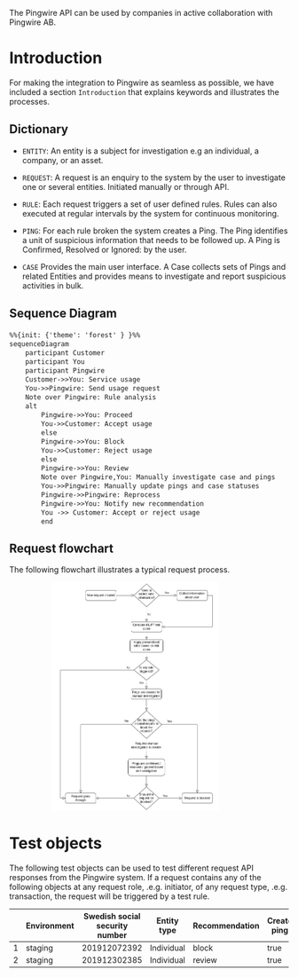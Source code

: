 The Pingwire API can be used by companies in active collaboration with Pingwire AB.

# Introduction
For making the integration to Pingwire as seamless as possible, we have included a section `Introduction` that explains keywords and illustrates the processes.

## Dictionary

- `ENTITY`: An entity is a subject for investigation e.g an individual, a company, or an asset. 
- `REQUEST`: A request is an enquiry to the system by the user to investigate one or several entities. Initiated manually or through API. 
- `RULE`: Each request triggers a set of user defined rules. Rules can also executed at regular intervals by the system for continuous monitoring.
- `PING`: For each rule broken the system creates a Ping. The Ping identifies a unit of suspicious information that needs to be followed up. A Ping is Confirmed, Resolved or Ignored: by the user.

- `CASE` Provides the main user interface. A Case collects sets of Pings and related Entities and provides means to investigate and report suspicious activities in bulk.

## Sequence Diagram
```mermaid
%%{init: {'theme': 'forest' } }%%
sequenceDiagram
    participant Customer
    participant You
    participant Pingwire
    Customer->>You: Service usage
    You->>Pingwire: Send usage request
    Note over Pingwire: Rule analysis
    alt
        Pingwire->>You: Proceed
        You->>Customer: Accept usage
        else
        Pingwire->>You: Block
        You->>Customer: Reject usage
        else
        Pingwire->>You: Review
        Note over Pingwire,You: Manually investigate case and pings
        You->>Pingwire: Manually update pings and case statuses
        Pingwire->>Pingwire: Reprocess
        Pingwire->>You: Notify new recommendation
        You ->> Customer: Accept or reject usage
        end
```

## Request flowchart
The following flowchart illustrates a typical request process.

<img src="assets/Request_flowchart.png" width="60%" style="margin-left: 15%" />

# Test objects

The following test objects can be used to test different request API responses from the Pingwire system. If a request contains any of the following objects at any request role, .e.g. initiator, of any request type, .e.g. transaction, the request will be triggered by a test rule. 

|   | Environment | Swedish social security number | Entity type  | Recommendation | Create ping |
|---|------------|--------------------------------|--------------|----------------|-------------|
| 1 |   staging  |          201912072392          |  Individual  |      block     |     true    |
| 2 |   staging  |          201912302385          |  Individual  |     review     |     true    |